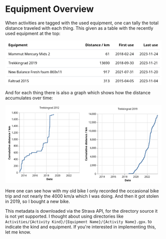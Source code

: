 # Equipment Overview

When activities are tagged with the used equipment, one can tally the total distance traveled with each thing. This given as a table with the recently used equipment at the top:

![](equipment-table.png)

And for each thing there is also a graph which shows how the distance accumulates over time:

![](equipment-graph.png)

Here one can see how with my old bike I only recorded the occasional bike trip and not nearly the 4000 km/a which I was doing. And then it got stolen in 2019, so I bought a new bike.

 This metadata is downloaded via the Strava API, for the directory source it is not yet supported. I thought about using directories like `Activities/{Activity Kind}/{Equipment Name}/{Activity Name}.gpx`. to indicate the kind and equipment. If you're interested in implementing this, let me know.